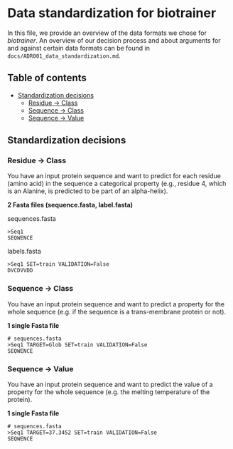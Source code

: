 # Data standardization for biotrainer

In this file, we provide an overview of the data formats we chose for *biotrainer*.
An overview of our decision process and about arguments for and against certain data formats can be found in
`docs/ADR001_data_standardization.md`.

## Table of contents

<!-- toc -->

- [Standardization decisions](#standardization-decisions)
  * [Residue -> Class](#residue---class)
  * [Sequence -> Class](#sequence---class)
  * [Sequence -> Value](#sequence---value)

<!-- tocstop -->

## Standardization decisions

### Residue -> Class

You have an input protein sequence and want to predict 
for each residue (amino acid) in the sequence a categorical property 
(e.g., residue 4, which is an Alanine, is predicted to be part of an alpha-helix).

**2 Fasta files (sequence.fasta, label.fasta)**

sequences.fasta
```fasta
>Seq1
SEQWENCE
```

labels.fasta
```fasta
>Seq1 SET=train VALIDATION=False
DVCDVVDD
```

### Sequence -> Class

You have an input protein sequence and want to predict a property for the whole sequence
(e.g. if the sequence is a trans-membrane protein or not).

**1 single Fasta file**
```fasta
# sequences.fasta
>Seq1 TARGET=Glob SET=train VALIDATION=False 
SEQWENCE
```

### Sequence -> Value

You have an input protein sequence and want to predict the value of a property for the whole sequence
(e.g. the melting temperature of the protein).

**1 single Fasta file**
```fasta
# sequences.fasta
>Seq1 TARGET=37.3452 SET=train VALIDATION=False 
SEQWENCE
```
